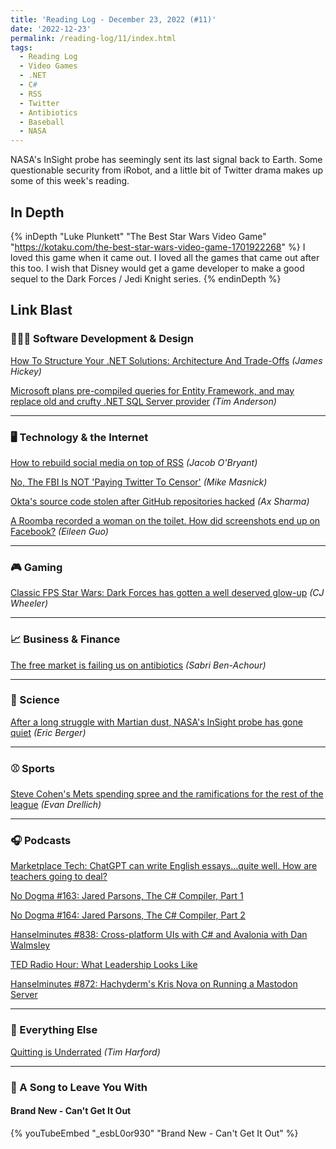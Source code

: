 ```yaml
---
title: 'Reading Log - December 23, 2022 (#11)'
date: '2022-12-23'
permalink: /reading-log/11/index.html
tags:
  - Reading Log
  - Video Games
  - .NET
  - C#
  - RSS
  - Twitter
  - Antibiotics
  - Baseball
  - NASA
---
```


NASA's InSight probe has seemingly sent its last signal back to Earth. Some questionable security from iRobot, and a little bit of Twitter drama makes up some of this week's reading.
<!-- excerpt -->

<h2 class="old">In Depth</h2>

{% inDepth "Luke Plunkett" "The Best Star Wars Video Game" "https://kotaku.com/the-best-star-wars-video-game-1701922268" %}
    I loved this game when it came out. I loved all the games that came out after this too. I wish that Disney would get a game developer to make a good sequel to the Dark Forces / Jedi Knight series.
{% endinDepth %}

<h2 class="old">Link Blast</h2>

### 👨🏼‍💻 Software Development & Design

[How To Structure Your .NET Solutions: Architecture And Trade-Offs](https://www.jamesmichaelhickey.com/how-to-structure-your-dot-net-solutions-design-and-trade-offs/) *(James Hickey)*

[Microsoft plans pre-compiled queries for Entity Framework, and may replace old and crufty .NET SQL Server provider](https://devclass.com/2022/12/22/microsoft-plans-pre-compiled-queries-for-entity-framework-and-may-replace-old-and-crufty-net-sql-server-provider/) *(Tim Anderson)*

---

### 🖥 Technology & the Internet

[How to rebuild social media on top of RSS](https://tfos.co/p/rebuild-social-media/) *(Jacob O'Bryant)*

[No, The FBI Is NOT 'Paying Twitter To Censor'](https://www.techdirt.com/2022/12/20/no-the-fbi-is-not-paying-twitter-to-censor/) *(Mike Masnick)*

[Okta's source code stolen after GitHub repositories hacked](https://www.bleepingcomputer.com/news/security/oktas-source-code-stolen-after-github-repositories-hacked/) *(Ax Sharma)*

[A Roomba recorded a woman on the toilet. How did screenshots end up on Facebook?](https://www.technologyreview.com/2022/12/19/1065306/roomba-irobot-robot-vacuums-artificial-intelligence-training-data-privacy/) *(Eileen Guo)*

---

### 🎮 Gaming

[Classic FPS Star Wars: Dark Forces has gotten a well deserved glow-up](https://www.rockpapershotgun.com/classic-fps-star-wars-dark-forces-has-gotten-a-well-deserved-glow-up) *(CJ Wheeler)*

---

### 📈 Business & Finance

[The free market is failing us on antibiotics](https://www.marketplace.org/2022/12/22/the-free-market-is-failing-us-on-antibiotics/) *(Sabri Ben-Achour)*

---

### 🔬 Science

[After a long struggle with Martian dust, NASA's InSight probe has gone quiet](https://arstechnica.com/science/2022/12/nasas-insight-lander-has-probably-phoned-home-for-the-last-time/) *(Eric Berger)*

---

### ⚾ Sports

[Steve Cohen's Mets spending spree and the ramifications for the rest of the league](https://theathletic.com/4026971/2022/12/22/mets-steve-cohen-spending/) *(Evan Drellich)*

---

### 🎧 Podcasts

[Marketplace Tech: ChatGPT can write English essays...quite well. How are teachers going to deal?](https://www.marketplace.org/shows/marketplace-tech/chatgpt-can-write-english-essays-quite-well-how-are-teachers-going-to-deal/)

[No Dogma #163: Jared Parsons, The C# Compiler, Part 1](https://nodogmapodcast.bryanhogan.net/163-jared-parsons-the-c-compiler-part-1/)

[No Dogma #164: Jared Parsons, The C# Compiler, Part 2](https://nodogmapodcast.bryanhogan.net/164-jared-parsons-the-c-compiler-part-2/)

[Hanselminutes #838: Cross-platform UIs with C# and Avalonia with Dan Walmsley](https://hanselminutes.com/838/cross-platform-uis-with-c-and-avalonia-with-dan-walmsley)

[TED Radio Hour: What Leadership Looks Like](https://www.npr.org/2022/04/28/1095354740/what-leadership-looks-like)

[Hanselminutes #872: Hachyderm's Kris Nova on Running a Mastodon Server](https://hanselminutes.com/872/hachyderms-kris-nova-on-running-a-mastodon-server)

---

### 🎒 Everything Else

[Quitting is Underrated](https://timharford.com/2022/12/quitting-is-underrated/) *(Tim Harford)*

---

### 🎵 A Song to Leave You With

#### Brand New - Can't Get It Out

{% youTubeEmbed "_esbL0or930" "Brand New - Can't Get It Out" %}
